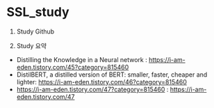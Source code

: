 # SSL_study  

1. Study Github  
  
2. Study 요약  
- Distilling the Knowledge in a Neural network : https://i-am-eden.tistory.com/45?category=815460  
- DistilBERT, a distilled version of BERT: smaller, faster, cheaper and lighter: https://i-am-eden.tistory.com/46?category=815460  
- https://i-am-eden.tistory.com/47?category=815460 : https://i-am-eden.tistory.com/47  
